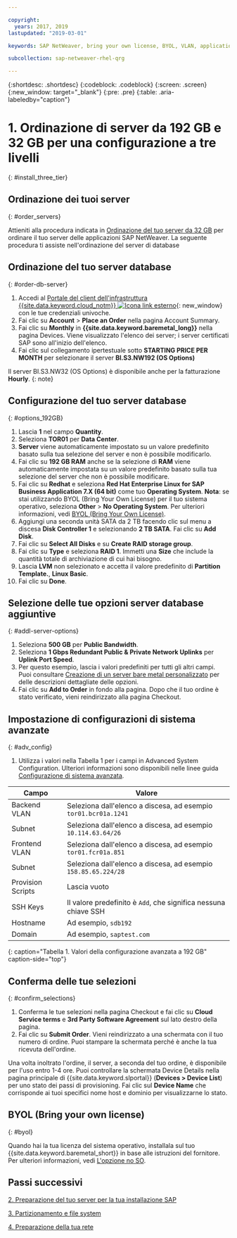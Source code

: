 ```yaml
---

copyright:
  years: 2017, 2019
lastupdated: "2019-03-01"

keywords: SAP NetWeaver, bring your own license, BYOL, VLAN, application server, database server, three-tier, SAP certified servers

subcollection: sap-netweaver-rhel-qrg

---
```


{:shortdesc: .shortdesc}
{:codeblock: .codeblock}
{:screen: .screen}
{:new_window: target="_blank"}
{:pre: .pre}
{:table: .aria-labeledby="caption"}

# 1. Ordinazione di server da 192 GB e 32 GB per una configurazione a tre livelli
{: #install_three_tier}

## Ordinazione dei tuoi server
{: #order_servers}

Attieniti alla procedura indicata in [Ordinazione del tuo server da 32 GB](/docs/infrastructure/sap-netweaver-rhel-qrg?topic=sap-netweaver-rhel-qrg-install_32GB#order_32GB) per ordinare il tuo server delle applicazioni SAP NetWeaver. La seguente procedura ti assiste nell'ordinazione del server di database

## Ordinazione del tuo server database
{: #order-db-server}

1. Accedi al [Portale del client dell'infrastruttura {{site.data.keyword.cloud_notm}} ![Icona link esterno](../icons/launch-glyph.svg "Icona link esterno")](https://control.softlayer.com){: new_window} con le tue credenziali univoche.
2. Fai clic su **Account** > **Place an Order** nella pagina Account Summary.
3. Fai clic su **Monthly** in **{{site.data.keyword.baremetal_long}}** nella pagina Devices. Viene visualizzato l'elenco dei server; i server certificati SAP sono all'inizio dell'elenco.
4. Fai clic sul collegamento ipertestuale sotto **STARTING PRICE PER MONTH** per selezionare il server **BI.S3.NW192 (OS Options)**

Il server BI.S3.NW32 (OS Options) è disponibile anche per la fatturazione **Hourly**.
{: note}

## Configurazione del tuo server database
{: #options_192GB}

1. Lascia **1** nel campo **Quantity**.
2. Seleziona **TOR01** per **Data Center**.
3. **Server** viene automaticamente impostato su un valore predefinito basato sulla tua selezione del server e non è possibile modificarlo.
4. Fai clic su **192 GB RAM** anche se la selezione di **RAM** viene automaticamente impostata su un valore predefinito basato sulla tua selezione del server che non è possibile modificare.
5. Fai clic su **Redhat** e seleziona **Red Hat Enterprise Linux for SAP Business Application 7.X (64 bit)** come tuo **Operating System**. **Nota**: se stai utilizzando BYOL (Bring Your Own License) per il tuo sistema operativo, seleziona **Other** > **No Operating System**. Per ulteriori informazioni, vedi [BYOL (Bring Your Own License)](#byol).
6. Aggiungi una seconda unità SATA da 2 TB facendo clic sul menu a discesa **Disk Controller 1** e selezionando **2 TB SATA**. Fai clic su **Add Disk**.
7. Fai clic su **Select All Disks** e su **Create RAID storage group**.
8. Fai clic su **Type** e seleziona **RAID 1**. Immetti una **Size** che include la quantità totale di archiviazione di cui hai bisogno.
9. Lascia **LVM** non selezionato e accetta il valore predefinito di **Partition Template.**, **Linux Basic**.
10. Fai clic su **Done**.

## Selezione delle tue opzioni server database aggiuntive
{: #addl-server-options}

1. Seleziona **500 GB** per **Public Bandwidth**.
2. Seleziona **1 Gbps Redundant Public & Private Network Uplinks** per **Uplink Port Speed**.
3. Per questo esempio, lascia i valori predefiniti per tutti gli altri campi. Puoi consultare [Creazione di un server bare metal personalizzato](/docs/bare-metal?topic=bare-metal-ordering-baremetal-server#addl-server-options) per delle descrizioni dettagliate delle opzioni.
4.	Fai clic su **Add to Order** in fondo alla pagina. Dopo che il tuo ordine è stato verificato, vieni reindirizzato alla pagina Checkout.

## Impostazione di configurazioni di sistema avanzate
{: #adv_config}

1. Utilizza i valori nella Tabella 1 per i campi in Advanced System Configuration. Ulteriori informazioni sono disponibili nelle linee guida [Configurazione di sistema avanzata](/docs/bare-metal?topic=bare-metal-ordering-baremetal-server#adv-system-config).

|              Campo               |      Valore                                                           |
| -------------------------------- | -------------------------------------------------------------------- |
|Backend VLAN                      | Seleziona dall'elenco a discesa, ad esempio `tor01.bcr01a.1241`     |
|Subnet                            | Seleziona dall'elenco a discesa, ad esempio `10.114.63.64/26`       |
|Frontend VLAN                     | Seleziona dall'elenco a discesa, ad esempio `tor01.fcr01a.851`      |
|Subnet                            | Seleziona dall'elenco a discesa, ad esempio `158.85.65.224/28`      |
|Provision Scripts                 | Lascia vuoto                                                          |
|SSH Keys                          | Il valore predefinito è `Add`, che significa nessuna chiave SSH                            |
|Hostname                          | Ad esempio, `sdb192`                                                |
|Domain                            | Ad esempio, `saptest.com`                                           |
{: caption="Tabella 1. Valori della configurazione avanzata a 192 GB" caption-side="top"}  

## Conferma delle tue selezioni
{: #confirm_selections}

1. Conferma le tue selezioni nella pagina Checkout e fai clic su **Cloud Service terms** e **3rd Party Software Agreement** sul lato destro della pagina.
2. Fai clic su **Submit Order**. Vieni reindirizzato a una schermata con il tuo numero di ordine. Puoi stampare la schermata perché è anche la tua ricevuta dell'ordine.

Una volta inoltrato l'ordine, il server, a seconda del tuo ordine, è disponibile per l'uso entro 1-4 ore. Puoi controllare la schermata Device Details nella pagina principale di {{site.data.keyword.slportal}} (**Devices > Device List**) per uno stato dei passi di provisioning. Fai clic sul **Device Name** che corrisponde ai tuoi specifici nome host e dominio per visualizzarne lo stato.

## BYOL (Bring your own license)
{: #byol}

Quando hai la tua licenza del sistema operativo, installala sul tuo {{site.data.keyword.baremetal_short}} in base alle istruzioni del fornitore. Per ulteriori informazioni, vedi [L'opzione no SO](/docs/bare-metal?topic=bare-metal-the-no-os-option#how-to-install-an-operating-system-on-a-no-os-server-).

## Passi successivi

  [2. Preparazione del tuo server per la tua installazione SAP](/docs/infrastructure/sap-netweaver-rhel-qrg?topic=sap-netweaver-rhel-qrg-prepare_256GB)

  [3. Partizionamento e file system](/docs/infrastructure/sap-netweaver-rhel-qrg?topic=sap-netweaver-rhel-qrg-3-partitioning-and-file-systems)

  [4. Preparazione della tua rete](/docs/infrastructure/sap-netweaver-rhel-qrg?topic=sap-netweaver-rhel-qrg-network#network)
